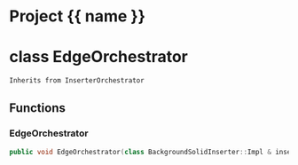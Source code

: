 <script setup>
import {useRoute} from 'vitepress'
const {path} = useRoute()
const tokens = path.split('/')
const words = tokens[2].split('-');
for (let i = 0; i < words.length; i++) {
    words[i] = words[i].charAt(0).toUpperCase() + words[i].slice(1);
    words[i] = words[i].replace('geode', 'Geode')
}
const name = words.join('-');
</script>
# Project {{ name }}

# class EdgeOrchestrator


```cpp
Inherits from InserterOrchestrator
```



## Functions

### EdgeOrchestrator

```cpp
public void EdgeOrchestrator(class BackgroundSolidInserter::Impl & inserter, ProgressLogger & logger, const EdgedCurve3D & curve_mesh)
```




